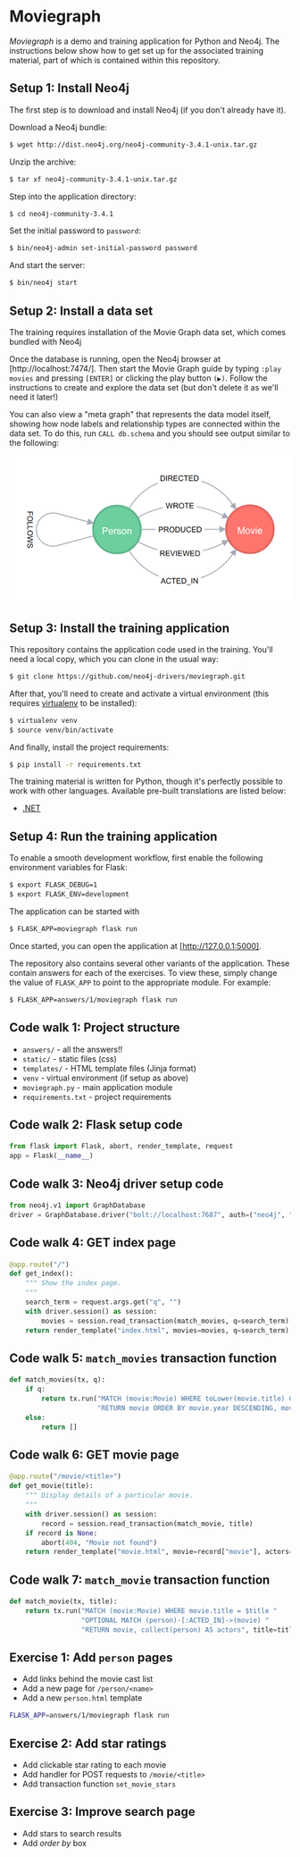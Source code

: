 # Moviegraph

_Moviegraph_ is a demo and training application for Python and Neo4j.
The instructions below show how to get set up for the associated training material, part of which is contained within this repository.


## Setup 1: Install Neo4j

The first step is to download and install Neo4j (if you don't already have it).

Download a Neo4j bundle:
```bash
$ wget http://dist.neo4j.org/neo4j-community-3.4.1-unix.tar.gz
```
Unzip the archive:
```bash
$ tar xf neo4j-community-3.4.1-unix.tar.gz
```
Step into the application directory:
```bash
$ cd neo4j-community-3.4.1
```
Set the initial password to `password`:
```bash
$ bin/neo4j-admin set-initial-password password
```
And start the server:
```bash
$ bin/neo4j start
```


## Setup 2: Install a data set

The training requires installation of the Movie Graph data set, which comes bundled with Neo4j  

Once the database is running, open the Neo4j browser at [http://localhost:7474/].
Then start the Movie Graph guide by typing `:play movies` and pressing `[ENTER]` or clicking the play button `(▶)`.
Follow the instructions to create and explore the data set (but don't delete it as we'll need it later!)

You can also view a "meta graph" that represents the data model itself, showing how node labels and relationship types are connected within the data set.
To do this, run `CALL db.schema` and you should see output similar to the following:

![Movie schema](art/movie-schema.png "Movie schema")


## Setup 3: Install the training application

This repository contains the application code used in the training.
You'll need a local copy, which you can clone in the usual way:
```bash
$ git clone https://github.com/neo4j-drivers/moviegraph.git
```
After that, you'll need to create and activate a virtual environment (this requires [virtualenv](https://virtualenv.pypa.io/en/stable/) to be installed):
```bash
$ virtualenv venv
$ source venv/bin/activate
```
And finally, install the project requirements:
```bash
$ pip install -r requirements.txt
```

The training material is written for Python, though it's perfectly possible to work with other languages.
Available pre-built translations are listed below:

- [.NET](https://github.com/neo4j-drivers/moviegraph-dotnet)


## Setup 4: Run the training application

To enable a smooth development workflow, first enable the following environment variables for Flask:
```bash
$ export FLASK_DEBUG=1
$ export FLASK_ENV=development
```
The application can be started with 
```bash
$ FLASK_APP=moviegraph flask run
```
Once started, you can open the application at [http://127.0.0.1:5000].

The repository also contains several other variants of the application.
These contain answers for each of the exercises.
To view these, simply change the value of `FLASK_APP` to point to the appropriate module.
For example:
```bash
$ FLASK_APP=answers/1/moviegraph flask run
```


## Code walk 1: Project structure

- `answers/` - all the answers!!
- `static/` - static files (css)
- `templates/` - HTML template files (Jinja format)
- `venv` - virtual environment (if setup as above)
- `moviegraph.py` - main application module
- `requirements.txt` - project requirements


## Code walk 2: Flask setup code
```python
from flask import Flask, abort, render_template, request
app = Flask(__name__)
```

## Code walk 3: Neo4j driver setup code
```python
from neo4j.v1 import GraphDatabase
driver = GraphDatabase.driver("bolt://localhost:7687", auth=("neo4j", "password"))
```


## Code walk 4: GET index page
```python
@app.route("/")
def get_index():
    """ Show the index page.
    """
    search_term = request.args.get("q", "")
    with driver.session() as session:
        movies = session.read_transaction(match_movies, q=search_term)
    return render_template("index.html", movies=movies, q=search_term)
```


## Code walk 5: `match_movies` transaction function
```python
def match_movies(tx, q):
    if q:
        return tx.run("MATCH (movie:Movie) WHERE toLower(movie.title) CONTAINS toLower($term) "
                      "RETURN movie ORDER BY movie.year DESCENDING, movie.title ASCENDING", term=q).value()
    else:
        return []
```


## Code walk 6: GET movie page
```python
@app.route("/movie/<title>")
def get_movie(title):
    """ Display details of a particular movie.
    """
    with driver.session() as session:
        record = session.read_transaction(match_movie, title)
    if record is None:
        abort(404, "Movie not found")
    return render_template("movie.html", movie=record["movie"], actors=record["actors"])
```


## Code walk 7: `match_movie` transaction function
```python
def match_movie(tx, title):
    return tx.run("MATCH (movie:Movie) WHERE movie.title = $title "
                  "OPTIONAL MATCH (person)-[:ACTED_IN]->(movie) "
                  "RETURN movie, collect(person) AS actors", title=title).single()
```


## Exercise 1: Add `person` pages
- Add links behind the movie cast list
- Add a new page for `/person/<name>`
- Add a new `person.html` template

```bash
FLASK_APP=answers/1/moviegraph flask run
```


## Exercise 2: Add star ratings
- Add clickable star rating to each movie
- Add handler for POST requests to `/movie/<title>`
- Add transaction function `set_movie_stars`
 
 
## Exercise 3: Improve search page
- Add stars to search results
- Add _order by_ box
